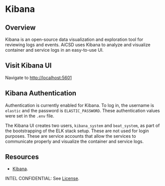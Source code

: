 # Kibana

## Overview
Kibana is an open-source data visualization and exploration tool for reviewing logs and events. AiCSD uses Kibana to analyze and visualize container and service logs in an easy-to-use UI.

## Visit Kibana UI
Navigate to [http://localhost:5601](http://localhost:5601)

## Kibana Authentication
Authentication is currently enabled for Kibana. To log in, the username is `elastic` and the password is `ELASTIC_PASSWORD`. These authentication values were set in the `.env` file.

The Kibana UI creates two users, `kibana_system` and `beat_system`, as part of the bootstrapping of the ELK stack setup. These are not used for login purposes.
These are service accounts that allow the services to communicate properly and visualize the container and service logs.

## Resources

- [Kibana](https://www.elastic.co/kibana/).

INTEL CONFIDENTIAL: See [License](../LICENSE.md).